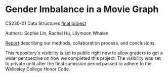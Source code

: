 # Gender Imbalance in a Movie Graph
CS230-01 Data Structures [final project](https://docs.google.com/document/d/1IycwGMGrk4UIMnbUNGa4i-qg65y6vre8VQmrD0hJ4Z8/edit)

Authors: Sophie Lin, Rachel Hu, Lilymoon Whalen

[Report](https://docs.google.com/document/d/18nHrEye83xhXy59o9LZ-YYStOAK56iI4_6ZLqQlfceY/edit) describing our methods, collaboration process, and conclusions.

This repository's visibility is set to public right now to allow graders to get a wider perspective on how we completed this project.
The visibility was set to private until after the final sumission period passed to adhere to the Wellesley College Honor Code.
